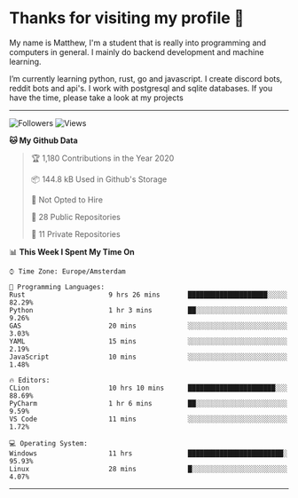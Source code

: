 # Thanks for visiting my profile 👋
My name is Matthew, I'm a student that is really into programming and computers in general. I mainly do backend development and machine learning.

I’m currently learning python, rust, go and javascript. I create discord bots, reddit bots and api's. I work with postgresql and sqlite databases. If you have the time, please take a look at my projects

---
![Followers](https://img.shields.io/github/followers/DankDumpster?style=social)
![Views](https://komarev.com/ghpvc/?username=DankDumpster&style=flat-square&color=green)
<!--START_SECTION:waka-->
**🐱 My Github Data** 

> 🏆 1,180 Contributions in the Year 2020
 > 
> 📦 144.8 kB Used in Github's Storage 
 > 
> 🚫 Not Opted to Hire
 > 
> 📜 28 Public Repositories
 > 
> 🔑 11 Private Repositories 

📊 **This Week I Spent My Time On** 

```text
⌚︎ Time Zone: Europe/Amsterdam

💬 Programming Languages: 
Rust                     9 hrs 26 mins       ████████████████████░░░░░   82.29% 
Python                   1 hr 3 mins         ██░░░░░░░░░░░░░░░░░░░░░░░   9.26% 
GAS                      20 mins             ░░░░░░░░░░░░░░░░░░░░░░░░░   3.03% 
YAML                     15 mins             ░░░░░░░░░░░░░░░░░░░░░░░░░   2.19% 
JavaScript               10 mins             ░░░░░░░░░░░░░░░░░░░░░░░░░   1.48%

🔥 Editors: 
CLion                    10 hrs 10 mins      ██████████████████████░░░   88.69% 
PyCharm                  1 hr 6 mins         ██░░░░░░░░░░░░░░░░░░░░░░░   9.59% 
VS Code                  11 mins             ░░░░░░░░░░░░░░░░░░░░░░░░░   1.72%

💻 Operating System: 
Windows                  11 hrs              ████████████████████████░   95.93% 
Linux                    28 mins             █░░░░░░░░░░░░░░░░░░░░░░░░   4.07%

```


<!--END_SECTION:waka-->
-------
